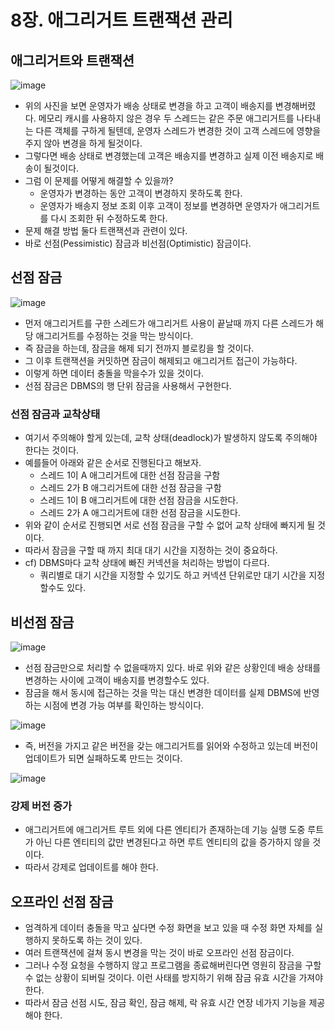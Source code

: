 # 8장. 애그리거트 트랜잭션 관리

## 애그리거트와 트랜잭션

![image](https://user-images.githubusercontent.com/53366407/127736664-94b157c2-63d5-4897-b9bc-68405f056a6e.png)

- 위의 사진을 보면 운영자가 배송 상태로 변경을 하고 고객이 배송지를 변경해버렸다. 메모리 캐시를 사용하지 않은 경우 두 스레드는 같은 주문 애그리거트를 나타내는 다른 객체를 구하게 될텐데, 운영자 스레드가 변경한 것이 고객 스레드에 영향을 주지 않아 변경을 하게 될것이다.
- 그렇다면 배송 상태로 변경했는데 고객은 배송지를 변경하고 실제 이전 배송지로 배송이 될것이다.
- 그럼 이 문제를 어떻게 해결할 수 있을까?
    - 운영자가 변경하는 동안 고객이 변경하지 못하도록 한다.
    - 운영자가 배송지 정보 조회 이후 고객이 정보를 변경하면 운영자가 애그리거트를 다시 조회한 뒤 수정하도록 한다.
- 문제 해결 방법 둘다 트랜잭션과 관련이 있다.
- 바로 선점(Pessimistic) 잠금과 비선점(Optimistic) 잠금이다.

## 선점 잠금

![image](https://user-images.githubusercontent.com/53366407/127736668-bbc93995-8ade-406d-881c-daae33c2d9f5.png)

- 먼저 애그리거트를 구한 스레드가 애그리거트 사용이 끝날때 까지 다른 스레드가 해당 애그리거트를 수정하는 것을 막는 방식이다.
- 즉 잠금을 하는데, 잠금을 해제 되기 전까지 블로킹을 할 것이다.
- 그 이후 트랜잭션을 커밋하면 잠금이 해제되고 애그리거트 접근이 가능하다.
- 이렇게 하면 데이터 충돌을 막을수가 있을 것이다.
- 선점 잠금은 DBMS의 행 단위 잠금을 사용해서 구현한다.

### 선점 잠금과 교착상태

- 여기서 주의해야 할게 있는데, 교착 상태(deadlock)가 발생하지 않도록 주의해야 한다는 것이다.
- 예를들어 아래와 같은 순서로 진행된다고 해보자.
    - 스레드 1이 A 애그리거트에 대한 선점 잠금을 구함
    - 스레드 2가 B 애그리거트에 대한 선점 잠금을 구함
    - 스레드 1이 B 애그리거트에 대한 선점 잠금을 시도한다.
    - 스레드 2가 A 애그리거트에 대한 선점 잠금을 시도한다.
- 위와 같이 순서로 진행되면 서로 선점 잠금을 구할 수 없어 교착 상태에 빠지게 될 것이다.
- 따라서 잠금을 구할 때 까지 최대 대기 시간을 지정하는 것이 중요하다.
- cf) DBMS마다 교착 상태에 빠진 커넥션을 처리하는 방법이 다르다.
    - 쿼리별로 대기 시간을 지정할 수 있기도 하고 커넥션 단위로만 대기 시간을 지정할수도 있다.

## 비선점 잠금

![image](https://user-images.githubusercontent.com/53366407/127736669-79ad748a-51fa-4071-92b6-91ce61b5c893.png)

- 선점 잠금만으로 처리할 수 없을때까지 있다. 바로 위와 같은 상황인데 배송 상태를 변경하는 사이에 고객이 배송지를 변경할수도 있다.
- 잠금을 해서 동시에 접근하는 것을 막는 대신 변경한 데이터를 실제 DBMS에 반영하는 시점에 변경 가능 여부를 확인하는 방식이다.

![image](https://user-images.githubusercontent.com/53366407/127736672-6a670d5a-3cfb-4ab1-b5a5-1014480b0fde.png)

- 즉, 버전을 가지고 같은 버전을 갖는 애그리거트를 읽어와 수정하고 있는데 버전이 업데이트가 되면 실패하도록 만드는 것이다.

![image](https://user-images.githubusercontent.com/53366407/127736675-d83418a1-1f62-4c7a-b4cd-d0239ffc2125.png)

### 강제 버전 증가

- 애그리거트에 애그리거트 루트 외에 다른 엔티티가 존재하는데 기능 실행 도중 루트가 아닌 다른 엔티티의 값만 변경된다고 하면 루트 엔티티의 값을 증가하지 않을 것이다.
- 따라서 강제로 업데이트를 해야 한다.

## 오프라인 선점 잠금

- 엄격하게 데이터 충돌을 막고 싶다면 수정 화면을 보고 있을 때 수정 화면 자체를 실행하지 못하도록 하는 것이 있다.
- 여러 트랜잭션에 걸쳐 동시 변경을 막는 것이 바로 오프라인 선점 잠금이다.
- 그러나 수정 요청을 수행하지 않고 프로그램을 종료해버린다면 영원히 잠금을 구할 수 없는 상황이 되버릴 것이다. 이런 사태를 방지하기 위해 잠금 유효 시간을 가져야 한다.
- 따라서 잠금 선점 시도, 잠금 확인, 잠금 해제, 락 유효 시간 연장 네가지 기능을 제공해야 한다.
